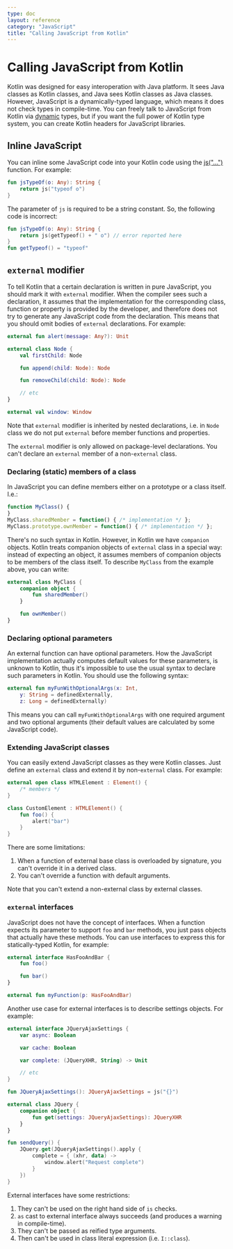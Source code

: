 ```yaml
---
type: doc
layout: reference
category: "JavaScript"
title: "Calling JavaScript from Kotlin"
---
```


# Calling JavaScript from Kotlin

Kotlin was designed for easy interoperation with Java platform. It sees Java classes as Kotlin classes, and
Java sees Kotlin classes as Java classes. However, JavaScript is a dynamically-typed language, which means
it does not check types in compile-time. You can freely talk to JavaScript from Kotlin via
[dynamic](dynamic-type.html) types, but if you want the full power of Kotlin
type system, you can create Kotlin headers for JavaScript libraries.


## Inline JavaScript

You can inline some JavaScript code into your Kotlin code using the [js("...")](/api/latest/jvm/stdlib/kotlin.js/js.html) function.
For example:

``` kotlin
fun jsTypeOf(o: Any): String {
    return js("typeof o")
}
```

The parameter of `js` is required to be a string constant. So, the following code is incorrect:
``` kotlin
fun jsTypeOf(o: Any): String {
    return js(getTypeof() + " o") // error reported here
}
fun getTypeof() = "typeof"
```


## `external` modifier

To tell Kotlin that a certain declaration is written in pure JavaScript, you should mark it with `external` modifier.
When the compiler sees such a declaration, it assumes that the implementation for the corresponding class, function or
property is provided by the developer, and therefore does not try to generate any JavaScript code from the declaration.
This means that you should omit bodies of `external` declarations. For example:

``` kotlin
external fun alert(message: Any?): Unit

external class Node {
    val firstChild: Node

    fun append(child: Node): Node

    fun removeChild(child: Node): Node

    // etc
}

external val window: Window
```

Note that `external` modifier is inherited by nested declarations, i.e. in `Node` class we do not put `external`
before member functions and properties.

The `external` modifier is only allowed on package-level declarations. You can't declare an `external` member of a non-`external` class.


### Declaring (static) members of a class

In JavaScript you can define members either on a prototype or a class itself. I.e.:

``` javascript
function MyClass() {
}
MyClass.sharedMember = function() { /* implementation */ };
MyClass.prototype.ownMember = function() { /* implementation */ };
```

There's no such syntax in Kotlin. However, in Kotlin we have `companion` objects. Kotlin treats companion objects
of `external` class in a special way: instead of expecting an object, it assumes members of companion objects
to be members of the class itself. To describe `MyClass` from the example above, you can write:

``` kotlin
external class MyClass {
    companion object {
        fun sharedMember()
    }

    fun ownMember()
}
```


### Declaring optional parameters

An external function can have optional parameters.
How the JavaScript implementation actually computes default values for these parameters, is unknown to Kotlin,
thus it's impossible to use the usual syntax to declare such parameters in Kotlin.
You should use the following syntax:

``` kotlin
external fun myFunWithOptionalArgs(x: Int,
    y: String = definedExternally,
    z: Long = definedExternally)
```

This means you can call `myFunWithOptionalArgs` with one required argument and two optional arguments (their
default values are calculated by some JavaScript code).


### Extending JavaScript classes

You can easily extend JavaScript classes as they were Kotlin classes. Just define an `external` class and
extend it by non-`external` class. For example:

``` kotlin
external open class HTMLElement : Element() {
    /* members */
}

class CustomElement : HTMLElement() {
    fun foo() {
        alert("bar")
    }
}
```

There are some limitations:

1. When a function of external base class is overloaded by signature, you can't override it in a derived class.
2. You can't override a function with default arguments.

Note that you can't extend a non-external class by external classes.


### `external` interfaces

JavaScript does not have the concept of interfaces. When a function expects its parameter to support `foo`
and `bar` methods, you just pass objects that actually have these methods. You can use interfaces to express this
for statically-typed Kotlin, for example:

``` kotlin
external interface HasFooAndBar {
    fun foo()

    fun bar()
}

external fun myFunction(p: HasFooAndBar)
```

Another use case for external interfaces is to describe settings objects. For example:

``` kotlin
external interface JQueryAjaxSettings {
    var async: Boolean

    var cache: Boolean

    var complete: (JQueryXHR, String) -> Unit

    // etc
}

fun JQueryAjaxSettings(): JQueryAjaxSettings = js("{}")

external class JQuery {
    companion object {
        fun get(settings: JQueryAjaxSettings): JQueryXHR
    }
}

fun sendQuery() {
    JQuery.get(JQueryAjaxSettings().apply {
        complete = { (xhr, data) ->
            window.alert("Request complete")
        }
    })
}
```

External interfaces have some restrictions:

1. They can't be used on the right hand side of `is` checks.
2. `as` cast to external interface always succeeds (and produces a warning in compile-time).
3. They can't be passed as reified type arguments.
4. Then can't be used in class literal expression (i.e. `I::class`).
